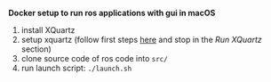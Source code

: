**Docker setup to run ros applications with gui in macOS**

1. install XQuartz
2. setup xquartz (follow first steps [here](https://sourabhbajaj.com/blog/2017/02/07/gui-applications-docker-mac/) and stop in the _Run XQuartz_ section)
3. clone source code of ros code into `src/`
4. run launch script: `./launch.sh`
